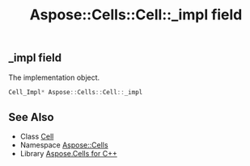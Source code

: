 ﻿---
title: Aspose::Cells::Cell::_impl field
linktitle: _impl
second_title: Aspose.Cells for C++ API Reference
description: 'Aspose::Cells::Cell::_impl field. The implementation object in C++.'
type: docs
weight: 7700
url: /cpp/aspose.cells/cell/_impl/
---
## _impl field


The implementation object.

```cpp
Cell_Impl* Aspose::Cells::Cell::_impl
```

## See Also

* Class [Cell](../)
* Namespace [Aspose::Cells](../../)
* Library [Aspose.Cells for C++](../../../)
